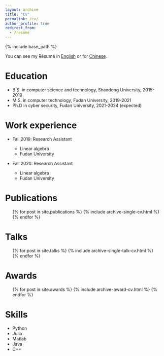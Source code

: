 ```yaml
---
layout: archive
title: "CV"
permalink: /cv/
author_profile: true
redirect_from:
  - /resume
---
```


{% include base_path %}

You can see my Résumé in [English](http://zym1010.github.io/files/cv/resume-english.pdf) or for [Chinese](http://zym1010.github.io/files/cv/resume-chinese.pdf).

Education
======
* B.S. in computer science and technology, Shandong University, 2015-2019
* M.S. in computer technology, Fudan University, 2019-2021
* Ph.D in cyber security, Fudan University, 2021-2024 (expected)

Work experience 
======
* Fall 2019: Research Assistant
  * Linear algebra
  * Fudan University

* Fall 2020: Research Assistant
  * Linear algebra
  * Fudan University


Publications
======
  <ul>{% for post in site.publications %}
    {% include archive-single-cv.html %}
  {% endfor %}</ul>
  
Talks
======
  <ul>{% for post in site.talks %}
    {% include archive-single-talk-cv.html %}
  {% endfor %}</ul>
  
# Awards
  <ul>{% for post in site.awards %}
    {% include archive-award-cv.html %}
  {% endfor %}</ul>
 
Skills
======
* Python
* Julia
* Matlab
* Java
* C++

<!--- 
Teaching
======
  <ul>{% for post in site.teaching %}
    {% include archive-single-cv.html %}
  {% endfor %}</ul>
  
Service and leadership
======
* Currently signed in to 43 different slack teams
-->

